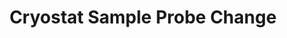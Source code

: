 ---
style: style4
image_path: /images/image04.jpg
link_path: /quantum_2/qm2.html 
title: Cryostat Sample Probe Change
caption: Procedure preparing for and performing a probe change to switch samples in the cryostat
---